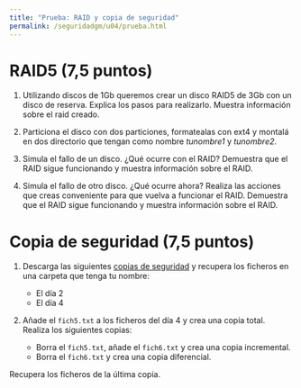 ```yaml
---
title: "Prueba: RAID y copia de seguridad"
permalink: /seguridadgm/u04/prueba.html
---
```


# RAID5 (7,5 puntos)

1. Utilizando discos de 1Gb queremos crear un disco RAID5 de 3Gb con un disco de reserva. Explica los pasos para realizarlo. Muestra información sobre el raid creado.

2. Particiona el disco con dos particiones, formatealas con ext4 y montalá en dos directorio que tengan como nombre *tunombre1* y *tunombre2*.

3. Simula el fallo de un disco. ¿Qué ocurre con el RAID? Demuestra que el RAID sigue funcionando y muestra información sobre el RAID.

4. Simula el fallo de otro disco. ¿Qué ocurre ahora? Realiza las acciones que creas conveniente para que vuelva a funcionar el RAID. Demuestra que el RAID sigue funcionando y muestra información sobre el RAID.

# Copia de seguridad (7,5 puntos)

1. Descarga las siguientes [copias de seguridad](backup.zip) y recupera los ficheros en una carpeta que tenga tu nombre:

    * El día 2
    * El día 4

2. Añade el `fich5.txt` a los ficheros del día 4 y crea una copia total. Realiza los siguientes copias:

    * Borra el `fich5.txt`, añade el `fich6.txt` y crea una copia incremental.
    * Borra el `fich6.txt` y crea una copia diferencial.

Recupera los ficheros de la última copia.
